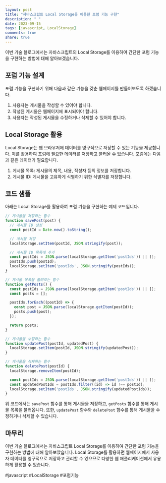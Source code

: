 ```yaml
---
layout: post
title: "자바스크립트 Local Storage를 이용한 포럼 기능 구현"
description: " "
date: 2023-09-15
tags: [javascript, LocalStorage]
comments: true
share: true
---
```


이번 기술 블로그에서는 자바스크립트의 Local Storage를 이용하여 간단한 포럼 기능을 구현하는 방법에 대해 알아보겠습니다.

## 포럼 기능 설계

포럼 기능을 구현하기 위해 다음과 같은 기능을 갖춘 웹페이지를 만들어보도록 하겠습니다.

1. 사용자는 게시물을 작성할 수 있어야 합니다.
2. 작성된 게시물은 웹페이지에 표시되어야 합니다.
3. 사용자는 작성된 게시물을 수정하거나 삭제할 수 있어야 합니다.

## Local Storage 활용

Local Storage는 웹 브라우저에 데이터를 영구적으로 저장할 수 있는 기능을 제공합니다. 이를 활용하여 포럼에 필요한 데이터를 저장하고 불러올 수 있습니다. 포럼에는 다음과 같은 데이터가 필요합니다.

1. 게시물 목록: 게시물의 제목, 내용, 작성자 등의 정보를 저장합니다.
2. 게시물 ID: 게시물을 고유하게 식별하기 위한 식별자를 저장합니다.

## 코드 샘플

아래는 Local Storage를 활용하여 포럼 기능을 구현하는 예제 코드입니다. 

```javascript
// 게시물을 저장하는 함수
function savePost(post) {
  // 게시물 ID 생성
  const postId = Date.now().toString();

  // 게시물 저장
  localStorage.setItem(postId, JSON.stringify(post));

  // 게시물 ID 목록에 추가
  const postIds = JSON.parse(localStorage.getItem('postIds')) || [];
  postIds.push(postId);
  localStorage.setItem('postIds', JSON.stringify(postIds));
}

// 게시물 목록을 불러오는 함수
function getPosts() {
  const postIds = JSON.parse(localStorage.getItem('postIds')) || [];
  const posts = [];

  postIds.forEach((postId) => {
    const post = JSON.parse(localStorage.getItem(postId));
    posts.push(post);
  });

  return posts;
}

// 게시물을 수정하는 함수
function updatePost(postId, updatedPost) {
  localStorage.setItem(postId, JSON.stringify(updatedPost));
}

// 게시물을 삭제하는 함수
function deletePost(postId) {
  localStorage.removeItem(postId);

  const postIds = JSON.parse(localStorage.getItem('postIds')) || [];
  const updatedPostIds = postIds.filter((id) => id !== postId);
  localStorage.setItem('postIds', JSON.stringify(updatedPostIds));
}
```

위 코드에서는 `savePost` 함수를 통해 게시물을 저장하고, `getPosts` 함수를 통해 게시물 목록을 불러옵니다. 또한, `updatePost` 함수와 `deletePost` 함수를 통해 게시물을 수정하거나 삭제할 수 있습니다.

## 마무리

이번 기술 블로그에서는 자바스크립트 Local Storage를 이용하여 간단한 포럼 기능을 구현하는 방법에 대해 알아보았습니다. Local Storage를 활용하면 웹페이지에서 사용자 데이터를 영구적으로 저장하고 관리할 수 있으므로 다양한 웹 애플리케이션에서 유용하게 활용할 수 있습니다.

#javascript #LocalStorage #포럼기능